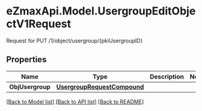 # eZmaxApi.Model.UsergroupEditObjectV1Request
Request for PUT /1/object/usergroup/{pkiUsergroupID}

## Properties

Name | Type | Description | Notes
------------ | ------------- | ------------- | -------------
**ObjUsergroup** | [**UsergroupRequestCompound**](UsergroupRequestCompound.md) |  | 

[[Back to Model list]](../README.md#documentation-for-models) [[Back to API list]](../README.md#documentation-for-api-endpoints) [[Back to README]](../README.md)


